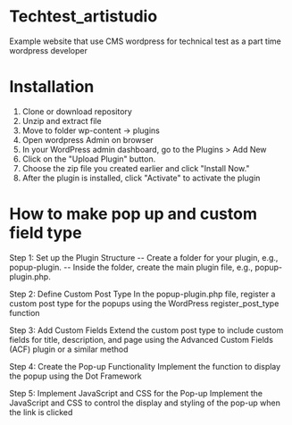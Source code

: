 # Techtest_artistudio
Example website that use CMS wordpress for technical test as a part time wordpress developer

# Installation
1. Clone or download repository
2. Unzip and extract file
3. Move to folder wp-content -> plugins
4. Open wordpress Admin on browser
5. In your WordPress admin dashboard, go to the Plugins > Add New
6. Click on the "Upload Plugin" button.
7. Choose the zip file you created earlier and click "Install Now."
8. After the plugin is installed, click "Activate" to activate the plugin

# How to make pop up and custom field type
Step 1: Set up the Plugin Structure
-- Create a folder for your plugin, e.g., popup-plugin.
-- Inside the folder, create the main plugin file, e.g., popup-plugin.php.

Step 2: Define Custom Post Type
In the popup-plugin.php file, register a custom post type for the popups using the WordPress register_post_type function

Step 3: Add Custom Fields
Extend the custom post type to include custom fields for title, description, and page using the Advanced Custom Fields (ACF) plugin or a similar method

Step 4: Create the Pop-up Functionality
Implement the function to display the popup using the Dot Framework

Step 5: Implement JavaScript and CSS for the Pop-up
Implement the JavaScript and CSS to control the display and styling of the pop-up when the link is clicked